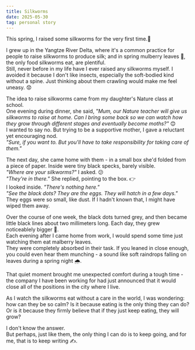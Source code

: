 ```yaml
---
title: Silkworms
date: 2025-05-30
tag: personal story
---
```

This spring, I raised some silkworms for the very first time.🌼<br>

I grew up in the Yangtze River Delta, where it's a common practice for people to raise silkworms to produce silk; and in spring mulberry leaves 🍃, the only food silkworms eat, are plentiful. <br>
Still, never before in my life have I ever raised any silkworms myself. I avoided it because I don't like insects, especially the soft-bodied kind without a spine. 
Just thinking about them crawling would make me feel uneasy. 😟

The idea to raise silkworms came from my daughter's Nature class at school. <br>
One evening during dinner, she said, *"Mum, our Nature teacher will give us silkworms to raise at home. Can I bring some back so we can watch how they grow through different stages and eventually become moths?"* :blush:<br>
I wanted to say no. But trying to be a supportive mother, I gave a reluctant yet encouraging nod. <br>
*"Sure, if you want to. But you'll have to take responsibility for taking care of them."* <br>

The next day, she came home with them - in a small box she'd folded from a piece of paper. Inside were tiny black specks, barely visible. <br>
*"Where are your silkworms?"* I asked. :confused:<br>
*"They're in there."* She replied, pointing to the box. :point_right:<br>
I looked inside. *"There's nothing here."*<br>
*"See the black dots? They are the eggs. They will hatch in a few days."* <br>
They eggs were so small, like dust. If I hadn't known that, I might have wiped them away. 

Over the course of one week, the black dots turned grey, and then became little black lines about two millimeters long. Each day, they grew noticeablely bigger 🐛. <br>
Each evening after I came home from work, I would spend some time just watching them eat malberry leaves. <br>
They were completely absorbed in their task. If you leaned in close enough, you could even hear them munching - a sound like soft raindrops falling on leaves during a spring night 🌧️. <br>

That quiet moment brought me unexpected comfort during a tough time - the company I have been working for had just announced that it would close all of the positions in the city where I live. <br>

As I watch the silkworms eat without a care in the world, I was wondering: how can they be so calm? Is it because eating is the only thing they can do? Or is it because they firmly believe that if they just keep eating, they will grow?<br>

I don't know the answer. <br>
But perhaps, just like them, the only thing I can do is to keep going, and for me, that is to keep writing ✍️.

